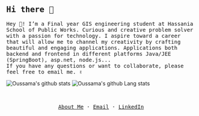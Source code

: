 <!-- ### Hi there 👋 -->

<p align="center">
  <h2 ><samp>Hi there 👋</samp></h2>
</p>

<p >
  <samp>
    Hey 👋! I’m a Final year GIS engineering student at Hassania School of Public Works. Curious and creative problem solver with a passion for technology. I aspire toward a career that will allow me to channel my creativity by crafting beautiful and engaging applications. Applications both backend and frontend in different platforms Java/JEE (SpringBoot), asp.net, node.js...
    <br />
    If you have any questions or want to collaborate, please feel free to email me. ✌
    <br />
  </samp>
</p>

<div>

![Oussama's github stats](https://github-readme-stats.vercel.app/api?username=Farkadi06)
![Oussama's github Lang stats](https://github-readme-stats.vercel.app/api/top-langs/?username=Farkadi06&layout=compact&hide=Makefile)
<p align="center">
  <samp>
    <br />
    <br />
    <a href="https://resume-1999.web.app/">About Me</a>
    ·
    <a href="mailto:oussamafarkadi@gmail.com">Email</a>
    ·
    <a href="https://www.linkedin.com/in/oussama-farkadi">LinkedIn</a>
  </samp>
</p>

</div>

<!--

- 🔭 I’m currently working on ...
- 🌱 I’m currently learning ...
- 👯 I’m looking to collaborate on ...
- 🤔 I’m looking for help with ...
- 💬 Ask me about ...
- 📫 How to reach me: ...
- 😄 Pronouns: ...
- ⚡ Fun fact: ...
-->
